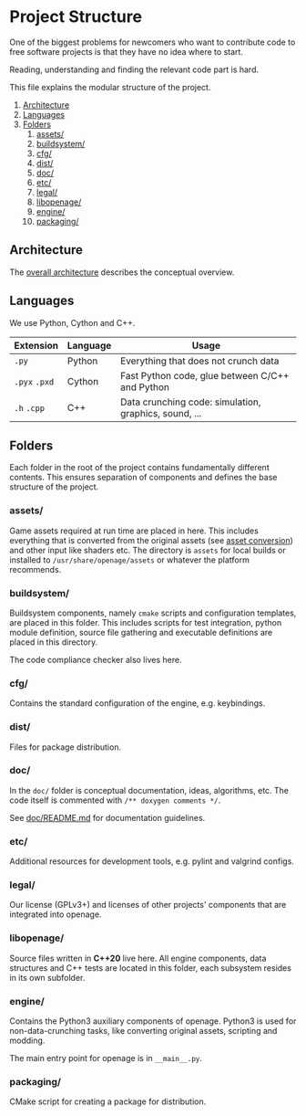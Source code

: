 # Project Structure

One of the biggest problems for newcomers who want to contribute code to free
software projects is that they have no idea where to start.

Reading, understanding and finding the relevant code part is hard.

This file explains the modular structure of the project.

1. [Architecture](#architecture)
2. [Languages](#languages)
3. [Folders](#folders)
   1. [assets/](#assets)
   2. [buildsystem/](#buildsystem)
   3. [cfg/](#cfg)
   4. [dist/](#dist)
   5. [doc/](#doc)
   6. [etc/](#etc)
   7. [legal/](#legal)
   8. [libopenage/](#libopenage)
   9. [engine/](#openage)
   10. [packaging/](#packaging)



## Architecture

The [overall architecture](/doc/code/architecture.md) describes the conceptual overview.


## Languages

We use Python, Cython and C++.

| Extension     | Language | Usage                                                 |
| ------------- | -------- | ----------------------------------------------------- |
| `.py`         | Python   | Everything that does not crunch data                  |
| `.pyx` `.pxd` | Cython   | Fast Python code, glue between C/C++ and Python       |
| `.h`   `.cpp` | C++      | Data crunching code: simulation, graphics, sound, ... |


## Folders

Each folder in the root of the project contains fundamentally different
contents. This ensures separation of components and defines the base structure
of the project.


### assets/

Game assets required at run time are placed in here. This includes everything
that is converted from the original assets (see [asset conversion](media_convert.md))
and other input like shaders etc. The directory is `assets` for local builds or
installed to `/usr/share/openage/assets` or whatever the platform recommends.


### buildsystem/

Buildsystem components, namely `cmake` scripts and configuration
templates, are placed in this folder. This includes scripts for test
integration, python module definition, source file gathering and
executable definitions are placed in this directory.

The code compliance checker also lives here.


### cfg/

Contains the standard configuration of the engine, e.g. keybindings.


### dist/

Files for package distribution.


### doc/

In the `doc/` folder is conceptual documentation, ideas, algorithms, etc.
The code itself is commented with `/** doxygen comments */`.

See [doc/README.md](/doc/README.md) for documentation guidelines.

### etc/

Additional resources for development tools, e.g. pylint and valgrind configs.


### legal/

Our license (GPLv3+) and licenses of other projects' components that are
integrated into openage.


### libopenage/

Source files written in **C++20** live here.
All engine components, data structures and C++ tests are located in this
folder, each subsystem resides in its own subfolder.


### engine/

Contains the Python3 auxiliary components of openage.
Python3 is used for non-data-crunching tasks, like converting original assets,
scripting and modding.

The main entry point for openage is in `__main__.py`.


### packaging/

CMake script for creating a package for distribution.
